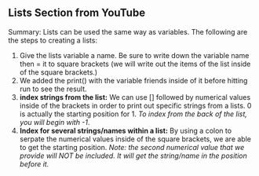 ## Lists Section from YouTube ##

Summary:
Lists can be used the same way as variables. The following are the steps to creating a lists:

1. Give the lists variable a name. Be sure to write down the variable name then = it to square brackets (we will write out the items of the list inside of the square brackets.)
2. We added the print() with the variable friends inside of it before hitting run to see the result.
3. **index strings from the list:** We can use [] followed by numerical values inside of the brackets in order to print out specific strings from a lists. 0 is actually the starting position for 1. _To index from the back of the list, you will begin with -1_.
4. **Index for several strings/names within a list:** By using a colon to serpate the numerical values inside of the square brackets, we are able to get the starting position. _Note: the second numerical value that we provide will NOT be included. It will get the string/name in the position before it._